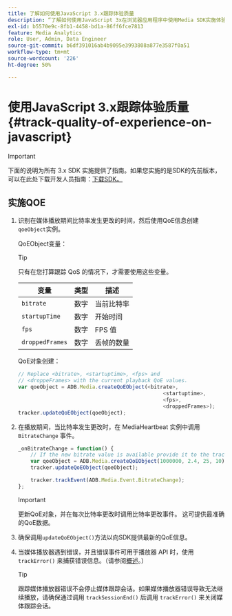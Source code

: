 ```yaml
---
title: 了解如何使用JavaScript 3.x跟踪体验质量
description: “了解如何使用JavaScript 3x在浏览器应用程序中使用Media SDK实施体验质量(QoE、QoS)跟踪。”
exl-id: b5570e9c-8fb1-4458-bd1a-86ff6fce7813
feature: Media Analytics
role: User, Admin, Data Engineer
source-git-commit: b6df391016ab4b9095e3993808a877e3587f0a51
workflow-type: tm+mt
source-wordcount: '226'
ht-degree: 50%

---
```


# 使用JavaScript 3.x跟踪体验质量{#track-quality-of-experience-on-javascript}

>[!IMPORTANT]
>
>下面的说明为所有 3.x SDK 实施提供了指南。如果您实施的是SDK的先前版本，可以在此处下载开发人员指南：[下载SDK。](/help/sdk-implement/download-sdks.md)

## 实施QOE

1. 识别在媒体播放期间比特率发生更改的时间，然后使用QoE信息创建`qoeObject`实例。

   QoEObject变量：

   >[!TIP]
   >
   >只有在您打算跟踪 QoS 的情况下，才需要使用这些变量。

   | 变量 | 类型 | 描述 |
   | --- | --- | --- |
   | `bitrate` | 数字 | 当前比特率 |
   | `startupTime` | 数字 | 开始时间 |
   | `fps` | 数字 | FPS 值 |
   | `droppedFrames` | 数字 | 丢帧的数量 |

   QoE对象创建：

   ```js
   // Replace <bitrate>, <startuptime>, <fps> and
   // <droppeFrames> with the current playback QoE values.
   var qoeObject = ADB.Media.createQoEObject(<bitrate>,
                                                  <startuptime>,
                                                  <fps>,
                                                  <droppedFrames>);
   tracker.updateQoEObject(qoeObject);
   ```

1. 在播放期间，当比特率发生更改时，在 MediaHeartbeat 实例中调用 `BitrateChange` 事件。

   ```js
   _onBitrateChange = function() {
       // If the new bitrate value is available provide it to the tracker.
       var qoeObject = ADB.Media.createQoEObject(1000000, 2.4, 25, 10);
       tracker.updateQoEObject(qoeObject);
   
       tracker.trackEvent(ADB.Media.Event.BitrateChange);
   };
   ```

   >[!IMPORTANT]
   >
   >更新QoE对象，并在每次比特率更改时调用比特率更改事件。 这可提供最准确的QoE数据。

1. 确保调用`updateQoEObject()`方法以向SDK提供最新的QoE信息。
1. 当媒体播放器遇到错误，并且错误事件可用于播放器 API 时，使用 `trackError()` 来捕获错误信息。（请参阅[概述](/help/sdk-implement/track-errors/track-errors-overview.md)。）

   >[!TIP]
   >
   >跟踪媒体播放器错误不会停止媒体跟踪会话。如果媒体播放器错误导致无法继续播放，请确保通过调用 `trackSessionEnd()` 后调用 `trackError()` 来关闭媒体跟踪会话。
